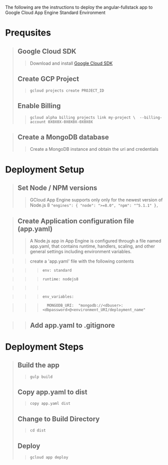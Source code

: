 
The following are the instructions to deploy the angular-fullstack app to Google Cloud App Engine Standard Environment

# Prequsites
> ## Google Cloud SDK
>> Download and install [Google Cloud SDK](https://cloud.google.com/sdk/)
> ## Create GCP Project
>> `gcloud projects create PROJECT_ID`
> ## Enable Billing
>>   `gcloud alpha billing projects link my-project \ 
      --billing-account 0X0X0X-0X0X0X-0X0X0X`

> ## Create a MongoDB database
>> Create a MongoDB instance and obtain the uri and credentials

# Deployment Setup
> ## Set Node / NPM versions
>> GCloud App Engine supports only only for the newest version of Node.js 8
>> `"engines": {
    "node": ">=8.0",
    "npm": "^5.1.1"
  },`

> ## Create Application configuration file (app.yaml)
>>A Node.js app in App Engine is configured through a file named app.yaml, that contains runtime, handlers, scaling, and other general settings including environment variables.

>> create a 'app.yaml' file with the following contents

>>> `env: standard`

>>> `runtime: nodejs8`

>>>  ` `

>>> `env_variables:`

>>> `  MONGODB_URI:  "mongodb://<dbuser>:<dbpassword>@<environment_URI/deployment_name"`

>> ## Add app.yaml to .gitignore

# Deployment Steps
> ## Build the app
>> `gulp build`
> ## Copy app.yaml to dist
>> `copy app.yaml dist`
> ## Change to Build Directory
>> `cd dist`
> ## Deploy
>> `gcloud app deploy`